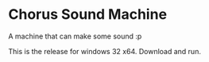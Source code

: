# Chorus Sound Machine

A machine that can make some sound :p

This is the release for windows 32 x64. Download and run.
